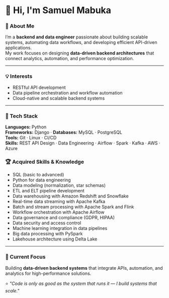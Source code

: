 # 👋 Hi, I'm Samuel Mabuka  

### 🚀 About Me  
I’m a **backend and data engineer** passionate about building scalable systems, automating data workflows, and developing efficient API-driven applications.  
My work focuses on designing **data-driven backend architectures** that connect analytics, automation, and performance optimization.

---

### 💡 Interests  
- RESTful API development  
- Data pipeline orchestration and workflow automation  
- Cloud-native and scalable backend systems  

---

### 🧰 Tech Stack  
**Languages:** Python  
**Frameworks:** Django ·
**Databases:** MySQL · PostgreSQL  
**Tools:** Git · Linux · CI/CD  
**Skills:** REST API Design · Data Engineering · Airflow · Spark · Kafka · AWS · Azure  


### 🏆 Acquired Skills & Knowledge  
- SQL (basic to advanced)  
- Python for data engineering  
- Data modeling (normalization, star schemas)  
- ETL and ELT pipeline development  
- Data warehousing with Amazon Redshift and Snowflake  
- Real-time data streaming with Apache Kafka  
- Batch and stream processing with Apache Spark and Flink  
- Workflow orchestration with Apache Airflow  
- Data governance and compliance (GDPR, HIPAA)  
- Data security and access control  
- Machine learning integration in data pipelines  
- Big data processing with PySpark  
- Lakehouse architecture using Delta Lake  

---

### 🎯 Current Focus  
Building **data-driven backend systems** that integrate APIs, automation, and analytics for high-performance solutions.  

⭐️ *"Code is only as good as the system that runs it — I build systems that scale."*
